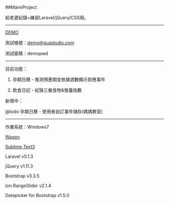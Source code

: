 ##MamiProject

給老婆紀錄+練習Laravel/jQuery/CSS用。

-----------------------------------------------------------

[DEMO](http://mami.guastudio.com/)

測試帳號：demo@guastudio.com

測試密碼：demopwd

-----------------------------------------------------------

目前功能：

1. 孕期日曆 - 推測預產期並依據週數顯示對應事件

2. 飲食日記 - 紀錄三餐食物&營養指數

新增中：

@todo 孕期日曆 - 使用者自訂事件儲存(媽媽教室)

-----------------------------------------------------------

作業系統：Windows7

[Wagon](http://www.laravel-dojo.com/opensource/wagon)

[Sublime Text3](https://www.sublimetext.com/3)

Laravel   v5.1.3

jQuery    v1.11.3

Bootstrap v3.3.5

Ion.RangeSlider v2.1.4

Datepicker for Bootstrap v1.5.0